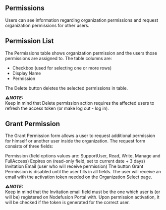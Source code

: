 ## Permissions

Users can see information regarding organization permissions and request organization permissions for other users.

## Permission List

The Permissions table shows organization permission and the users those permissions are assigned to.
The table columns are:
  - Checkbox (used for selecting one or more rows)
  - Display Name
  - Permission

The Delete button deletes the selected permissions in table. 

:warning:**_NOTE:_**  
Keep in mind that Delete permission action requires the affected users to refresh the access token (or make log out - log in).

## Grant Permission
The Grant Permission form allows a user to request additional permission for himself or another user inside the organization. The request form consists of three fields:

Permission (field options values are: SupportUser, Read, Write, Manage and FullAccess)
Expires on (read-only field, set to current date + 3 days)
Invitation Email (user who will receive permission)
The button Grant Permission is disabled until the user fills in all fields. The user will receive an email with the activation token needed on the Organization Select page.

:warning:**_NOTE:_**  
Keep in mind that the Invitation email field must be the one which user is (or will be) registered on Nodefusion Portal with. Upon permission activation, it will be checked if the token is generated for the correct user.